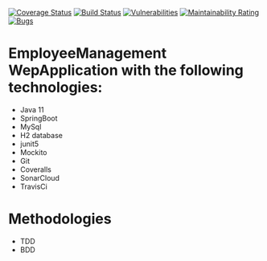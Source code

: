 [![Coverage Status](https://coveralls.io/repos/github/sreenu-reddy/Emp-Back/badge.svg)](https://coveralls.io/github/sreenu-reddy/Emp-Back) [![Build Status](https://travis-ci.com/sreenu-reddy/Emp-Back.svg?branch=master)](https://travis-ci.com/sreenu-reddy/Emp-Back) [![Vulnerabilities](https://sonarcloud.io/api/project_badges/measure?project=sreenu-reddy_Emp-Back&metric=vulnerabilities)](https://sonarcloud.io/dashboard?id=sreenu-reddy_Emp-Back) [![Maintainability Rating](https://sonarcloud.io/api/project_badges/measure?project=sreenu-reddy_Emp-Back&metric=sqale_rating)](https://sonarcloud.io/dashboard?id=sreenu-reddy_Emp-Back) [![Bugs](https://sonarcloud.io/api/project_badges/measure?project=sreenu-reddy_Emp-Back&metric=bugs)](https://sonarcloud.io/dashboard?id=sreenu-reddy_Emp-Back)
# EmployeeManagement WepApplication with the following technologies:
 - Java 11 
 - SpringBoot
 - MySql
 - H2 database
 - junit5
 - Mockito
 - Git
 - Coveralls
 - SonarCloud
 - TravisCi
 
# Methodologies
 - TDD
 - BDD


